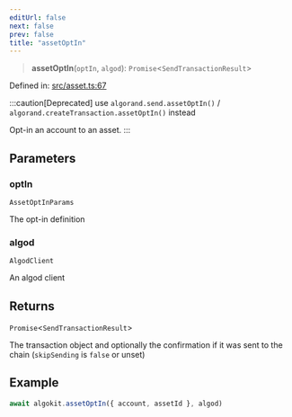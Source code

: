 ```yaml
---
editUrl: false
next: false
prev: false
title: "assetOptIn"
---
```


> **assetOptIn**(`optIn`, `algod`): `Promise`\<`SendTransactionResult`\>

Defined in: [src/asset.ts:67](https://github.com/algorandfoundation/algokit-utils-ts/blob/e57e96ab17213653e656688e8d7251c0107554cf/src/asset.ts#L67)

:::caution[Deprecated]
use `algorand.send.assetOptIn()` / `algorand.createTransaction.assetOptIn()` instead

Opt-in an account to an asset.
:::

## Parameters

### optIn

`AssetOptInParams`

The opt-in definition

### algod

`AlgodClient`

An algod client

## Returns

`Promise`\<`SendTransactionResult`\>

The transaction object and optionally the confirmation if it was sent to the chain (`skipSending` is `false` or unset)

## Example

```typescript
await algokit.assetOptIn({ account, assetId }, algod)
```
